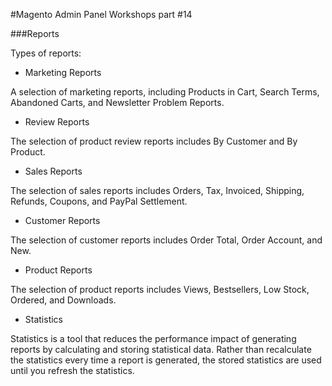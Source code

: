#Magento Admin Panel Workshops part #14

###Reports

Types of reports:

* Marketing Reports

A selection of marketing reports, including Products in Cart, Search Terms, Abandoned Carts, and Newsletter Problem Reports.

* Review Reports

The selection of product review reports includes By Customer and By Product.

* Sales Reports

The selection of sales reports includes Orders, Tax, Invoiced, Shipping, Refunds, Coupons, and PayPal Settlement.

* Customer Reports

The selection of customer reports includes Order Total, Order Account, and New.

* Product Reports

The selection of product reports includes Views, Bestsellers, Low Stock, Ordered, and Downloads.

* Statistics

Statistics is a tool that reduces the performance impact of generating reports by calculating and storing statistical data. Rather than recalculate the statistics every time a report is generated, the stored statistics are used until you refresh the statistics.